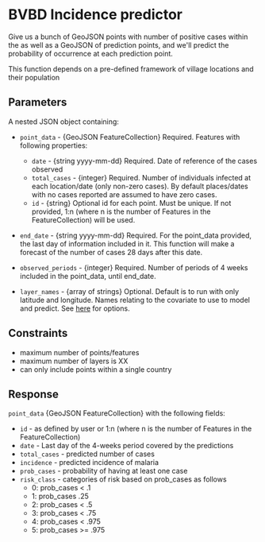 # BVBD Incidence predictor

Give us a bunch of GeoJSON points with number of positive cases within the
as well as a GeoJSON of prediction points, and we'll predict the probability of occurrence at each prediction point.

This function depends on a pre-defined framework of village locations and their population

## Parameters

A nested JSON object containing:
- `point_data` - {GeoJSON FeatureCollection} Required. Features with following properties:
  - `date` - {string yyyy-mm-dd} Required. Date of reference of the cases observed
  - `total_cases` - {integer} Required. Number of individuals infected at each location/date (only non-zero cases). By default places/dates with no cases reported are assumed to have zero cases.
  - `id` - {string} Optional id for each point. Must be unique. If not provided, 1:n (where n is the number of Features in the FeatureCollection) will be used.

- `end_date` - {string yyyy-mm-dd} Required. For the point_data provided, the last day of information included in it. This function will make a forecast of the number of cases 28 days after this date.
- `observed_periods` - {integer} Required. Number of periods of 4 weeks included in the point_data, until end_date.
- `layer_names` - {array of strings} Optional. Default is to run with only latitude and longitude. Names relating to the covariate to use to model and predict. See [here](https://github.com/disarm-platform/fn-covariate-extractor/blob/master/SPECS.md) for options.


## Constraints

- maximum number of points/features
- maximum number of layers is XX
- can only include points within a single country

## Response

`point_data` {GeoJSON FeatureCollection} with the following fields: 
- `id` - as defined by user or 1:n (where n is the number of Features in the FeatureCollection)
- `date` - Last day of the 4-weeks period covered by the predictions
- `total_cases` - predicted number of cases
- `incidence` - predicted incidence of malaria
- `prob_cases` - probability of having at least one case
- `risk_class` - categories of risk based on prob_cases as follows
  - 0: prob_cases < .1
  - 1: prob_cases .25
  - 2: prob_cases < .5
  - 3: prob_cases < .75
  - 4: prob_cases < .975
  - 5: prob_cases >= .975
